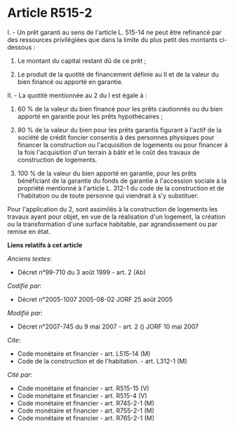 # Article R515-2

I. - Un prêt garanti au sens de l'article L. 515-14 ne peut être refinancé par des ressources privilégiées que dans la limite
du plus petit des montants ci-dessous :

1. Le montant du capital restant dû de ce prêt ;

2. Le produit de la quotité de financement définie au II et de la valeur du bien financé ou apporté en garantie.

II. - La quotité mentionnée au 2 du I est égale à :

1. 60 % de la valeur du bien financé pour les prêts cautionnés ou du bien apporté en garantie pour les prêts hypothécaires ;

2. 80 % de la valeur du bien pour les prêts garantis figurant à l'actif de la société de crédit foncier consentis à des
personnes physiques pour financer la construction ou l'acquisition de logements ou pour financer à la fois l'acquisition d'un
terrain à bâtir et le coût des travaux de construction de logements.

3. 100 % de la valeur du bien apporté en garantie, pour les prêts bénéficiant de la garantie du fonds de garantie à
l'accession sociale à la propriété mentionné à l'article L. 312-1 du code de la construction et de l'habitation ou de toute
personne qui viendrait à s'y substituer.

Pour l'application du 2, sont assimilés à la construction de logements les travaux ayant pour objet, en vue de la réalisation
d'un logement, la création ou la transformation d'une surface habitable, par agrandissement ou par remise en état.

**Liens relatifs à cet article**

_Anciens textes_:

  - Décret n°99-710 du 3 août 1999 - art. 2 (Ab)

_Codifié par_:

  - Décret n°2005-1007 2005-08-02 JORF 25 août 2005

_Modifié par_:

  - Décret n°2007-745 du 9 mai 2007 - art. 2 () JORF 10 mai 2007

_Cite_:

  - Code monétaire et financier - art. L515-14 (M)
  - Code de la construction et de l'habitation. - art. L312-1 (M)

_Cité par_:

  - Code monétaire et financier - art. R515-15 (V)
  - Code monétaire et financier - art. R515-4 (V)
  - Code monétaire et financier - art. R745-2-1 (M)
  - Code monétaire et financier - art. R755-2-1 (M)
  - Code monétaire et financier - art. R765-2-1 (M)
